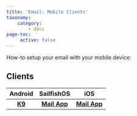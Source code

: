 ```yaml
---
title: 'Email: Mobile Clients'
taxonomy:
    category:
        - docs
page-toc:
     active: false
---
```


How-to setup your email with your mobile device:

## Clients

|**Android**|**SailfishOS**|**iOS**|
|:--:|:--:|:--:|
|**[K9](k9)**|**[Mail App](sailfishos)**|**[Mail App](ios)**|
